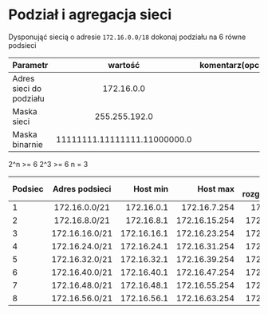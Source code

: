# Podział i agregacja sieci

Dysponująć siecią o adresie ``172.16.0.0/18`` dokonaj podziału na 6 równe podsieci

| Parametr | wartość | komentarz(opcionalny) |
| ------------- |:-------------:| -----:|
| Adres sieci do podziału |  172.16.0.0
| Maska sieci  | 255.255.192.0 | |
| Maska binarnie  | 11111111.11111111.11000000.0 | |


2^n >= 6
2^3 >= 6
n = 3

| Podsiec   | Adres podsieci | Host min     | Host max      | Adres rozgłoszeniowy |
| -------------     |:-------------: | -----:       | -----:        | -----:    |
| 1         | 172.16.0.0/21 | 172.16.0.1 | 172.16.7.254 | 172.16.7.255 |
| 2         | 172.16.8.0/21 | 172.16.8.1 | 172.16.15.254 | 172.16.15.255 |
| 3         | 172.16.16.0/21 | 172.16.16.1 | 172.16.23.254 | 172.16.23.255 |
| 4         | 172.16.24.0/21 | 172.16.24.1 | 172.16.31.254 | 172.16.31.255 |
| 5         | 172.16.32.0/21 | 172.16.32.1 | 172.16.39.254 | 172.16.39.255 |
| 6         | 172.16.40.0/21 | 172.16.40.1 | 172.16.47.254 | 172.16.47.255 |
| 7         | 172.16.48.0/21 | 172.16.48.1 | 172.16.55.254 | 172.16.55.255 |
| 8         | 172.16.56.0/21 | 172.16.56.1 | 172.16.63.254 | 172.16.63.255 |
